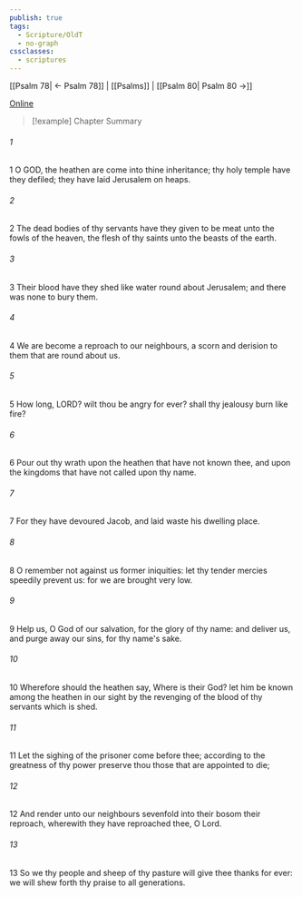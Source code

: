 ```yaml
---
publish: true
tags:
  - Scripture/OldT
  - no-graph
cssclasses:
  - scriptures
---
```

[[Psalm 78| ← Psalm 78]] | [[Psalms]] | [[Psalm 80| Psalm 80 →]]

[Online](https://churchofjesuschrist.org/study/scriptures/ot/ps/79?lang=eng)

>[!example] Chapter Summary
>
###### 1
1 O GOD, the heathen are come into thine inheritance; thy holy temple have they defiled; they have laid Jerusalem on heaps.
###### 2
2 The dead bodies of thy servants have they given to be meat unto the fowls of the heaven, the flesh of thy saints unto the beasts of the earth.
###### 3
3 Their blood have they shed like water round about Jerusalem; and there was none to bury them.
###### 4
4 We are become a reproach to our neighbours, a scorn and derision to them that are round about us.
###### 5
5 How long, LORD?  wilt thou be angry for ever?  shall thy jealousy burn like fire?
###### 6
6 Pour out thy wrath upon the heathen that have not known thee, and upon the kingdoms that have not called upon thy name.
###### 7
7 For they have devoured Jacob, and laid waste his dwelling place.
###### 8
8 O remember not against us former iniquities: let thy tender mercies speedily prevent us: for we are brought very low.
###### 9
9 Help us, O God of our salvation, for the glory of thy name: and deliver us, and purge away our sins, for thy name's sake.
###### 10
10 Wherefore should the heathen say, Where is their God?  let him be known among the heathen in our sight by the revenging of the blood of thy servants which is shed.
###### 11
11 Let the sighing of the prisoner come before thee; according to the greatness of thy power preserve thou those that are appointed to die;
###### 12
12 And render unto our neighbours sevenfold into their bosom their reproach, wherewith they have reproached thee, O Lord.
###### 13
13 So we thy people and sheep of thy pasture will give thee thanks for ever: we will shew forth thy praise to all generations.



